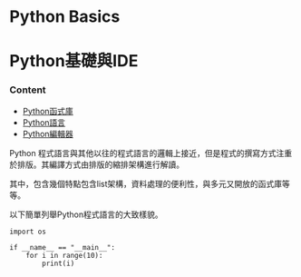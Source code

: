 # Python Basics
# Python基礎與IDE

### Content
* [Python函式庫](#)
* [Python語言](#)
* [Python編輯器](#)

Python 程式語言與其他以往的程式語言的邏輯上接近，但是程式的撰寫方式注重於排版。其編譯方式由排版的縮排架構進行解讀。

其中，包含幾個特點包含list架構，資料處理的便利性，與多元又開放的函式庫等等。

以下簡單列舉Python程式語言的大致樣貌。

```
import os

if __name__ == "__main__":
	for i in range(10):
		print(i)

```
